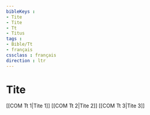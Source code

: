 ```yaml
---
bibleKeys : 
- Tite
- Tite
- Tt
- Titus
tags : 
- Bible/Tt
- français
cssclass : français
direction : ltr
---
```


# Tite

[[COM Tt 1|Tite 1]]
[[COM Tt 2|Tite 2]]
[[COM Tt 3|Tite 3]]
